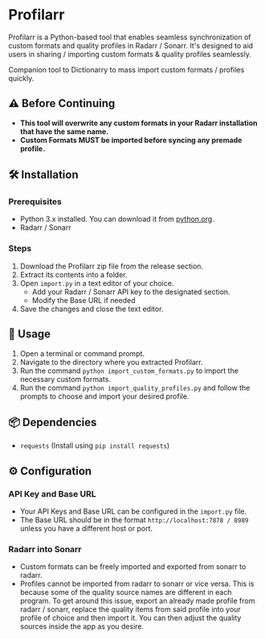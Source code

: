 # Profilarr

Profilarr is a Python-based tool that enables seamless synchronization of custom formats and quality profiles in Radarr / Sonarr. It's designed to aid users in sharing / importing custom formats & quality profiles seamlessly.

Companion tool to Dictionarry to mass import custom formats / profiles quickly.

## ⚠️ Before Continuing

- **This tool will overwrite any custom formats in your Radarr installation that have the same name.**
- **Custom Formats MUST be imported before syncing any premade profile.**

## 🛠️ Installation

### Prerequisites

- Python 3.x installed. You can download it from [python.org](https://www.python.org/downloads/).
- Radarr / Sonarr

### Steps

1. Download the Profilarr zip file from the release section.
2. Extract its contents into a folder.
3. Open `import.py` in a text editor of your choice.
   - Add your Radarr / Sonarr API key to the designated section.
   - Modify the Base URL if needed
4. Save the changes and close the text editor.

## 🚀 Usage

1. Open a terminal or command prompt.
2. Navigate to the directory where you extracted Profilarr.
3. Run the command `python import_custom_formats.py` to import the necessary custom formats.
4. Run the command `python import_quality_profiles.py` and follow the prompts to choose and import your desired profile.

## 📦 Dependencies

- `requests` (Install using `pip install requests`)

## ⚙️ Configuration

### API Key and Base URL

- Your API Keys and Base URL can be configured in the `import.py` file.
- The Base URL should be in the format `http://localhost:7878 / 8989` unless you have a different host or port.

### Radarr into Sonarr

- Custom formats can be freely imported and exported from sonarr to radarr.
- Profiles cannot be imported from radarr to sonarr or vice versa. This is because some of the quality source names are different in each program. To get around this issue, export an already made profile from radarr / sonarr, replace the quality items from said profile into your profile of choice and then import it. You can then adjust the quality sources inside the app as you desire.
